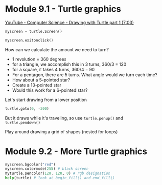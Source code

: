# Module 9.1 - Turtle graphics

[YouTube - Computer Science - Drawing with Turtle part 1 (7:03)](https://www.youtube.com/watch?v=K5VHaqT8s_o)

```python
myscreen = turtle.Screen()

myscreen.exitonclick()
```



How can we calculate the amount we need to turn?

* 1 revolution = 360 degrees
* for a triangle, we accomplish this in 3 turns, 360/3 = 120
* for a square, it takes 4 turns, 360/4 = 90
* For a pentagon, there are 5 turns. What angle would we turn each time?
* How about a 5-pointed star?
* Create a 13-pointed star
* Would this work for a 6-pointed star?

Let's start drawing from a lower position

```python
turtle.goto(0, -300)
```

But it draws while it's traveling, so use `turtle.penup()` and `turtle.pendown()`

Play around drawing a grid of shapes (nested for loops)

# Module 9.2 - More Turtle graphics

```python
myscreen.bgcolor("red")
myscreen.colormode(255) # black screen
myturtle.pencolor(120, 120, 0) # rgb designation
help(turtle) # look at begin_fill() and end_fill()
```

